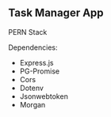 ## Task Manager App 

PERN Stack 

Dependencies:
- Express.js
- PG-Promise
- Cors
- Dotenv
- Jsonwebtoken
- Morgan
